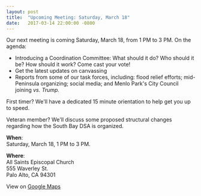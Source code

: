 ```yaml
---
layout: post
title:  "Upcoming Meeting: Saturday, March 18"
date:   2017-03-14 22:00:00 -0800
---
```


Our next meeting is coming Saturday, March 18, from 1 PM to 3 PM.  On the
agenda:

* Introducing a Coordination Committee: What should it do?  Who should it be?
How should it work?  Come cast your vote!
* Get the latest updates on canvassing
* Reports from some of our task forces, including: flood relief efforts;
mid-Peninsula organizing; social media; and Menlo Park's City Council joining
*vs. Trump.*

First timer?  We'll have a dedicated 15 minute orientation to help get you up to
speed.

Veteran member?  We'll discuss some proposed structural changes regarding how
the South Bay DSA is organized.

**When**:  
Saturday, March 18, 1 PM to 3 PM.

**Where**:  
All Saints Episcopal Church  
555 Waverley St.  
Palo Alto, CA 94301

View on [Google Maps][google_maps]

[google_maps]: https://www.google.com/maps/place/All+Saints+Episcopal+Church/@37.4468532,-122.1614933,17z/
